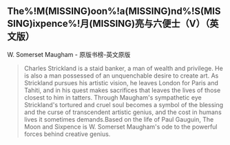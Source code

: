 ## The%!M(MISSING)oon%!a(MISSING)nd%!S(MISSING)ixpence%!月(MISSING)亮与六便士（V）（英文版）

W. Somerset Maugham  -  原版书榜-英文原版

> Charles Strickland is a staid banker, a man of wealth and privilege. He is also a man possessed of an unquenchable desire to create art. As Strickland pursues his artistic vision, he leaves London for Paris and Tahiti, and in his quest makes sacrifices that leaves the lives of those closest to him in tatters. Through Maugham's sympathetic eye Strickland's tortured and cruel soul becomes a symbol of the blessing and the curse of transcendent artistic genius, and the cost in humans lives it sometimes demands.Based on the life of Paul Gauguin, The Moon and Sixpence is W. Somerset Maugham's ode to the powerful forces behind creative genius.
